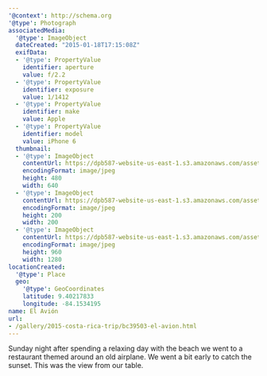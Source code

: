 ```yaml
---
'@context': http://schema.org
'@type': Photograph
associatedMedia:
  '@type': ImageObject
  dateCreated: "2015-01-18T17:15:08Z"
  exifData:
  - '@type': PropertyValue
    identifier: aperture
    value: f/2.2
  - '@type': PropertyValue
    identifier: exposure
    value: 1/1412
  - '@type': PropertyValue
    identifier: make
    value: Apple
  - '@type': PropertyValue
    identifier: model
    value: iPhone 6
  thumbnail:
  - '@type': ImageObject
    contentUrl: https://dpb587-website-us-east-1.s3.amazonaws.com/asset/gallery/2015-costa-rica-trip/bc39503-el-avion~640w.jpg
    encodingFormat: image/jpeg
    height: 480
    width: 640
  - '@type': ImageObject
    contentUrl: https://dpb587-website-us-east-1.s3.amazonaws.com/asset/gallery/2015-costa-rica-trip/bc39503-el-avion~200x200.jpg
    encodingFormat: image/jpeg
    height: 200
    width: 200
  - '@type': ImageObject
    contentUrl: https://dpb587-website-us-east-1.s3.amazonaws.com/asset/gallery/2015-costa-rica-trip/bc39503-el-avion~1280.jpg
    encodingFormat: image/jpeg
    height: 960
    width: 1280
locationCreated:
  '@type': Place
  geo:
    '@type': GeoCoordinates
    latitude: 9.40217833
    longitude: -84.1534195
name: El Avión
url:
- /gallery/2015-costa-rica-trip/bc39503-el-avion.html
---
```


Sunday night after spending a relaxing day with the beach we went to a restaurant themed around an old airplane. We went a bit early to catch the sunset. This was the view from our table.
